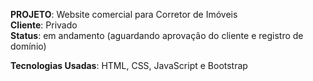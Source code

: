 <b>PROJETO</b>: Website comercial para Corretor de Imóveis<br/>
<b>Cliente</b>: Privado<br/>
<b>Status</b>: em andamento (aguardando aprovação do cliente e registro de domínio)<br/>

<b>Tecnologias Usadas</b>: HTML, CSS, JavaScript e Bootstrap</b>
